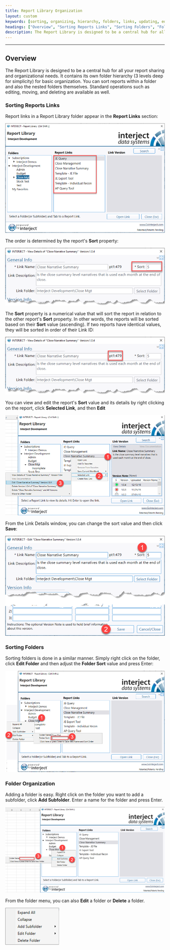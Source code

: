 ```yaml
---
title: Report Library Organization
layout: custom
keywords: [sorting, organizing, hierarchy, folders, links, updating, editing, moving, deleting]
headings: ["Overview", "Sorting Reports Links", "Sorting Folders", "Folder Organization"]
description: The Report Library is designed to be a central hub for all your report sharing and organizational needs. It contains its own folder hierarchy (3 levels deep for simplicity) for basic organization. You can sort reports within a folder and also the nested folders themselves.
---
```

* * *

## Overview

The Report Library is designed to be a central hub for all your report sharing and organizational needs. It contains its own folder hierarchy (3 levels deep for simplicity) for basic organization. You can sort reports within a folder and also the nested folders themselves. Standard operations such as editing, moving, and deleting are available as well.

### Sorting Reports Links

Report links in a Report Library folder appear in the **Report Links** section:

![](/images/ReportLibrarySorting/ReportLibraryLinks.png)
<br>

The order is determined by the report's **Sort** property:

![](/images/ReportLibrarySorting/LinkDetailsSort.png)
<br>

The **Sort** property is a numerical value that will sort the report in relation to the other report's **Sort** property. In other words, the reports will be sorted based on their **Sort** value (ascending). If two reports have identical values, they will be sorted in order of their Link ID:

![](/images/ReportLibrarySorting/ReportLibraryLinkID.png)
<br>

You can view and edit the report's **Sort** value and its details by right clicking on the report, click **Selected Link**, and then **Edit**

![](/images/ReportLibrarySorting/EditDetailsClick.png)
<br>

From the Link Details window, you can change the sort value and then click **Save**:

![](/images/ReportLibrarySorting/SortChange.png)
<br>

### Sorting Folders

Sorting folders is done in a similar manner. Simply right click on the folder, click **Edit Folder** and then adjust the **Folder Sort** value and press Enter:

![](/images/ReportLibrarySorting/SortChangeFolder.png)
<br>

### Folder Organization

Adding a folder is easy. Right click on the folder you want to add a subfolder, click **Add Subfolder**. Enter a name for the folder and press Enter.

![](/images/ReportLibrarySorting/AddFolder.png)
<br>

From the folder menu, you can also **Edit** a folder or **Delete** a folder.

![](/images/ReportLibrarySorting/FolderMenu.png)
<br>
